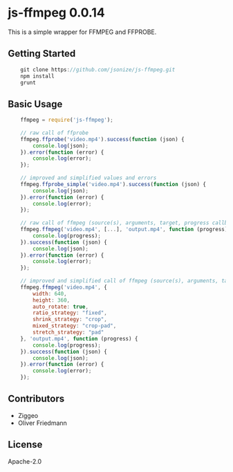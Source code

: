 # js-ffmpeg 0.0.14

This is a simple wrapper for FFMPEG and FFPROBE.


## Getting Started


```javascript
	git clone https://github.com/jsonize/js-ffmpeg.git
	npm install
	grunt
```



## Basic Usage


```javascript
	ffmpeg = require('js-ffmpeg');
	
	// raw call of ffprobe
	ffmpeg.ffprobe('video.mp4').success(function (json) {
		console.log(json);
	}).error(function (error) {
		console.log(error);
	});
	
	// improved and simplified values and errors
	ffmpeg.ffprobe_simple('video.mp4').success(function (json) {
		console.log(json);
	}).error(function (error) {
		console.log(error);
	});
	
	// raw call of ffmpeg (source(s), arguments, target, progress callback)
	ffmpeg.ffmpeg('video.mp4', [...], 'output.mp4', function (progress) {
		console.log(progress);
	}).success(function (json) {
		console.log(json);
	}).error(function (error) {
		console.log(error);
	});
	
	// improved and simplified call of ffmpeg (source(s), arguments, target, progress callback)
	ffmpeg.ffmpeg('video.mp4', {
		width: 640,
		height: 360,
		auto_rotate: true,
		ratio_strategy: "fixed",
		shrink_strategy: "crop",
		mixed_strategy: "crop-pad",
		stretch_strategy: "pad"
	}, 'output.mp4', function (progress) {
		console.log(progress);
	}).success(function (json) {
		console.log(json);
	}).error(function (error) {
		console.log(error);
	});
```


## Contributors

- Ziggeo
- Oliver Friedmann


## License

Apache-2.0

